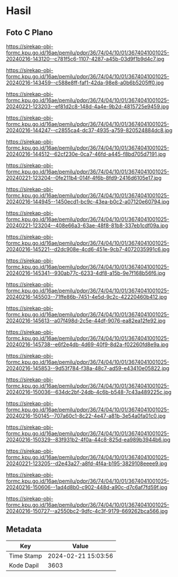 # Hasil

## Foto C Plano

https://sirekap-obj-formc.kpu.go.id/16ae/pemilu/pdpr/36/74/04/10/01/3674041001025-20240216-143120--c781f5c6-1107-4287-a45b-03d9f1b9d4c7.jpg

https://sirekap-obj-formc.kpu.go.id/16ae/pemilu/pdpr/36/74/04/10/01/3674041001025-20240216-143459--c588e8ff-faf1-42da-98e8-a0b6b5205ff0.jpg

https://sirekap-obj-formc.kpu.go.id/16ae/pemilu/pdpr/36/74/04/10/01/3674041001025-20240221-123203--ef81d2c8-148d-4a4e-9b2d-4815725e9459.jpg

https://sirekap-obj-formc.kpu.go.id/16ae/pemilu/pdpr/36/74/04/10/01/3674041001025-20240216-144247--c2855ca4-dc37-4935-a759-820524884dc8.jpg

https://sirekap-obj-formc.kpu.go.id/16ae/pemilu/pdpr/36/74/04/10/01/3674041001025-20240216-144512--62cf230e-0ca7-46fd-a445-f8bd705d7191.jpg

https://sirekap-obj-formc.kpu.go.id/16ae/pemilu/pdpr/36/74/04/10/01/3674041001025-20240221-123204--0fe211b4-014f-4f6b-8fd9-2416d6105e17.jpg

https://sirekap-obj-formc.kpu.go.id/16ae/pemilu/pdpr/36/74/04/10/01/3674041001025-20240216-144945--1450ecd1-bc9c-43ea-b0c2-a07120e60794.jpg

https://sirekap-obj-formc.kpu.go.id/16ae/pemilu/pdpr/36/74/04/10/01/3674041001025-20240221-123204--408e66a3-63ae-48f8-81b8-337eb1cdf09a.jpg

https://sirekap-obj-formc.kpu.go.id/16ae/pemilu/pdpr/36/74/04/10/01/3674041001025-20240216-145221--d2dc908e-4cd6-451e-9cb7-4072035991c6.jpg

https://sirekap-obj-formc.kpu.go.id/16ae/pemilu/pdpr/36/74/04/10/01/3674041001025-20240216-145341--930ab77c-6233-4df8-a15b-9e7f168b56f6.jpg

https://sirekap-obj-formc.kpu.go.id/16ae/pemilu/pdpr/36/74/04/10/01/3674041001025-20240216-145503--71ffe86b-7451-4e5d-9c2c-42220460b412.jpg

https://sirekap-obj-formc.kpu.go.id/16ae/pemilu/pdpr/36/74/04/10/01/3674041001025-20240216-145613--a07f498d-2c5e-44df-9076-ea82ea12fe92.jpg

https://sirekap-obj-formc.kpu.go.id/16ae/pemilu/pdpr/36/74/04/10/01/3674041001025-20240216-145738--e6f2e4db-4d69-40f9-8d2a-f02260fd8e9a.jpg

https://sirekap-obj-formc.kpu.go.id/16ae/pemilu/pdpr/36/74/04/10/01/3674041001025-20240216-145853--9d53f784-f38a-48c7-ad59-e43410e05822.jpg

https://sirekap-obj-formc.kpu.go.id/16ae/pemilu/pdpr/36/74/04/10/01/3674041001025-20240216-150036--634dc2bf-24db-4c6b-b548-7c43a489225c.jpg

https://sirekap-obj-formc.kpu.go.id/16ae/pemilu/pdpr/36/74/04/10/01/3674041001025-20240216-150145--707a60c1-8c22-4e47-a81b-3e54a0fa01c0.jpg

https://sirekap-obj-formc.kpu.go.id/16ae/pemilu/pdpr/36/74/04/10/01/3674041001025-20240216-150329--83f931b2-4f0a-44c8-825d-ea989b3944b6.jpg

https://sirekap-obj-formc.kpu.go.id/16ae/pemilu/pdpr/36/74/04/10/01/3674041001025-20240221-123205--d2e43a27-a8fd-4f4a-b195-3829108eeee9.jpg

https://sirekap-obj-formc.kpu.go.id/16ae/pemilu/pdpr/36/74/04/10/01/3674041001025-20240216-150606--1ad4d8b0-c902-448d-a90c-d7c6af7fd59f.jpg

https://sirekap-obj-formc.kpu.go.id/16ae/pemilu/pdpr/36/74/04/10/01/3674041001025-20240216-150727--a2550bc2-9dfc-4c3f-9179-669262bca566.jpg


## Metadata

| Key        | Value               |
| ---------- | ------------------- |
| Time Stamp | 2024-02-21 15:03:56 |
| Kode Dapil | 3603                |



